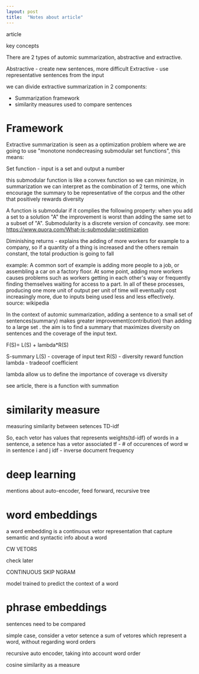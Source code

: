 ```yaml
---
layout: post
title:  "Notes about article"
---
```


article

key concepts

There are 2 types of automic summarization, abstractive and extractive.

Abstractive - create new sentences, more difficult
Extractive -  use representative sentences from the input 

we can divide extractive summarization in 2 components:
 - Summarization framework
 - similarity measures used to compare sentences

 <h1>Framework</h1>

 Extractive summarization is seen as a optimization problem where we are going to use "monotone nondecreasing submodular set functions", this means:

 Set function -  input is a set and output a number

 this submodular function is like a convex function so we can minimize, in summarization we can interpret as the combination of 2 terms, one which encourage the summary to be representative of the corpus and the other that positively rewards diversity

A function is submodular if it complies the following property: when you add a set to a solution "A" the improvement is worst than adding the same set to a subset of "A".
Submodularity is a discrete version of concavity. 
see more:
https://www.quora.com/What-is-submodular-optimization


Diminishing returns - explains the adding of more workers for example to a company, so if a quantity of a thing is increased and the others remain constant, the total production is going to fall

example: A common sort of example is adding more people to a job, or assembling a car on a factory floor. At some point, adding more workers causes problems such as workers getting in each other's way or frequently finding themselves waiting for access to a part. In all of these processes, producing one more unit of output per unit of time will eventually cost increasingly more, due to inputs being used less and less effectively.
source: wikipedia


In the context of automic summarization, adding a sentence to a small set of sentences(summary) makes greater improvement(contribution) than adding to a large set . the aim is to find a summary that maximizes diversity on sentences and the coverage of the input text.

F(S)= L(S) + lambda*R(S)

S-summary
L(S) - coverage of input text
R(S) -  diversity reward function
lambda -  tradeoof coefficient 

lambda allow us to define the importance of coverage vs diversity

see article, there is a function with summation

<h1> similarity measure</h1>

measuring similarity between setences TD-idf

So, each vetor has values that represents weights(td-idf) of words in a sentence, a setence has a vetor associated
tf - # of occurences of word w in sentence i and j
idf - inverse document frequency

<h1> deep learning </h1>

mentions about auto-encoder, feed forward, recursive tree

<h1> word embeddings </h1>

a word embedding is a continuous vetor representation that capture semantic and syntactic info about a word


CW VETORS

check later

CONTINUOUS SKIP NGRAM

model trained to predict the context of a word

<h1> phrase embeddings</h1>

sentences need to be compared

simple case, consider a vetor setence a sum of vetores which represent a word, without regarding word orders

recursive auto encoder, taking into account word order

cosine similarity as a measure 



